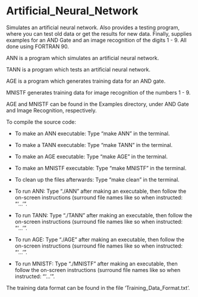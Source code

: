 # Artificial_Neural_Network
Simulates an artificial neural network. Also provides a testing program, where you can test old data or get the results for new data. Finally, supplies examples for an AND Gate and an image recognition of the digits 1 - 9. All done using FORTRAN 90.

ANN is a program which simulates an artificial neural network. 

TANN is a program which tests an artificial neural network. 

AGE is a program which generates training data for an AND gate. 

MNISTF generates training data for image recognition of the numbers 1 - 9.

AGE and MNISTF can be found in the Examples directory, under AND Gate and Image 
Recognition, respectively.

To compile the source code: 

- To make an ANN executable: Type “make ANN” in the terminal.

- To make a TANN executable: Type “make TANN” in the terminal.

- To make an AGE executable: Type “make AGE” in the terminal.

- To make an MNISTF executable: Type “make MNISTF” in the terminal.

- To clean up the files afterwards: Type “make clean” in the terminal.

- To run ANN: Type “./ANN” after making an executable, then follow the on-screen instructions (surround file names like so when instructed: “‘...’”.

- To run TANN: Type “./TANN” after making an executable, then follow the on-screen instructions (surround file names like so when instructed: “‘...’”.

- To run AGE: Type “./AGE” after making an executable, then follow the on-screen instructions (surround file names like so when instructed: “‘...’”.

- To run MNISTF: Type “./MNISTF” after making an executable, then follow the on-screen instructions (surround file names like so when instructed: “‘...’”.

The training data format can be found in the file ‘Training_Data_Format.txt’.
